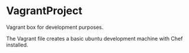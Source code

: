 # VagrantProject
Vagrant box for development purposes.

The Vagrant file creates a basic ubuntu development machine with Chef installed.


